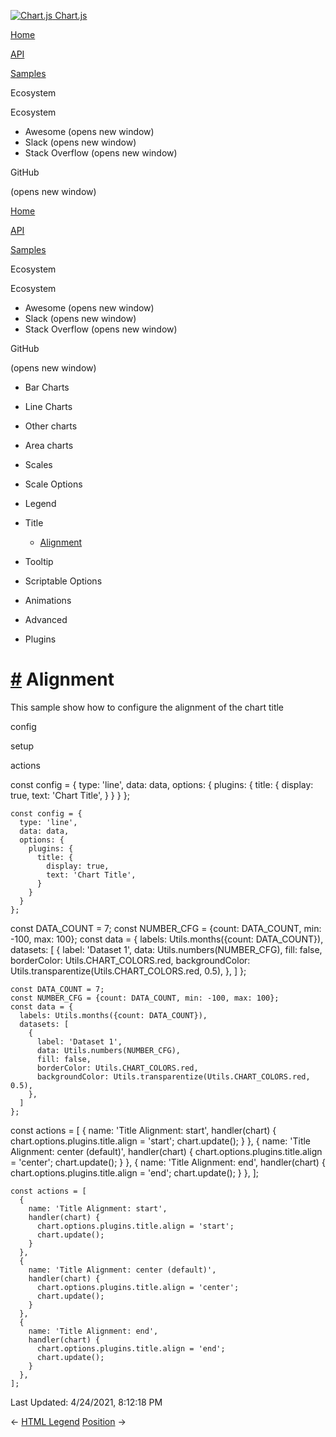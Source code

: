 <a href="/docs/3.2.0/" class="home-link router-link-active"><img src="/docs/3.2.0/favicon.ico" alt="Chart.js" class="logo" /> <span class="site-name can-hide">Chart.js</span></a>

<a href="/docs/3.2.0/" class="nav-link">Home</a>

<a href="/docs/3.2.0/api/" class="nav-link">API</a>

<a href="/docs/3.2.0/samples/" class="nav-link router-link-active">Samples</a>

<span class="title">Ecosystem</span> <span class="arrow down"></span>

<span class="title">Ecosystem</span> <span class="arrow right"></span>

-   Awesome
    <span class="sr-only">(opens new window)</span>
-   Slack
    <span class="sr-only">(opens new window)</span>
-   Stack Overflow
    <span class="sr-only">(opens new window)</span>

GitHub

<span class="sr-only">(opens new window)</span>

<a href="/docs/3.2.0/" class="nav-link">Home</a>

<a href="/docs/3.2.0/api/" class="nav-link">API</a>

<a href="/docs/3.2.0/samples/" class="nav-link router-link-active">Samples</a>

<span class="title">Ecosystem</span> <span class="arrow down"></span>

<span class="title">Ecosystem</span> <span class="arrow right"></span>

-   Awesome
    <span class="sr-only">(opens new window)</span>
-   Slack
    <span class="sr-only">(opens new window)</span>
-   Stack Overflow
    <span class="sr-only">(opens new window)</span>

GitHub

<span class="sr-only">(opens new window)</span>

-   Bar Charts <span class="arrow right"></span>

-   Line Charts <span class="arrow right"></span>

-   Other charts <span class="arrow right"></span>

-   Area charts <span class="arrow right"></span>

-   Scales <span class="arrow right"></span>

-   Scale Options <span class="arrow right"></span>

-   Legend <span class="arrow right"></span>

-   Title <span class="arrow down"></span>

    -   <a href="/docs/3.2.0/samples/title/alignment.html" class="active sidebar-link">Alignment</a>

-   Tooltip <span class="arrow right"></span>

-   Scriptable Options <span class="arrow right"></span>

-   Animations <span class="arrow right"></span>

-   Advanced <span class="arrow right"></span>

-   Plugins <span class="arrow right"></span>

<a href="#alignment" class="header-anchor">#</a> Alignment
==========================================================

This sample show how to configure the alignment of the chart title

config

setup

actions

<a href="https://github.com/chartjs/Chart.js/blob/master/docs/samples/title/alignment.md" class="code-editor-tool fab fa-github fa-lg" title="View on GitHub"></a>

const config = { type: 'line', data: data, options: { plugins: { title: { display: true, text: 'Chart Title', } } } };

    const config = {
      type: 'line',
      data: data,
      options: {
        plugins: {
          title: {
            display: true,
            text: 'Chart Title',
          }
        }
      }
    };

const DATA\_COUNT = 7; const NUMBER\_CFG = {count: DATA\_COUNT, min: -100, max: 100}; const data = { labels: Utils.months({count: DATA\_COUNT}), datasets: \[ { label: 'Dataset 1', data: Utils.numbers(NUMBER\_CFG), fill: false, borderColor: Utils.CHART\_COLORS.red, backgroundColor: Utils.transparentize(Utils.CHART\_COLORS.red, 0.5), }, \] };

    const DATA_COUNT = 7;
    const NUMBER_CFG = {count: DATA_COUNT, min: -100, max: 100};
    const data = {
      labels: Utils.months({count: DATA_COUNT}),
      datasets: [
        {
          label: 'Dataset 1',
          data: Utils.numbers(NUMBER_CFG),
          fill: false,
          borderColor: Utils.CHART_COLORS.red,
          backgroundColor: Utils.transparentize(Utils.CHART_COLORS.red, 0.5),
        },
      ]
    };

const actions = \[ { name: 'Title Alignment: start', handler(chart) { chart.options.plugins.title.align = 'start'; chart.update(); } }, { name: 'Title Alignment: center (default)', handler(chart) { chart.options.plugins.title.align = 'center'; chart.update(); } }, { name: 'Title Alignment: end', handler(chart) { chart.options.plugins.title.align = 'end'; chart.update(); } }, \];

    const actions = [
      {
        name: 'Title Alignment: start',
        handler(chart) {
          chart.options.plugins.title.align = 'start';
          chart.update();
        }
      },
      {
        name: 'Title Alignment: center (default)',
        handler(chart) {
          chart.options.plugins.title.align = 'center';
          chart.update();
        }
      },
      {
        name: 'Title Alignment: end',
        handler(chart) {
          chart.options.plugins.title.align = 'end';
          chart.update();
        }
      },
    ];

<span class="prefix">Last Updated:</span> <span class="time">4/24/2021, 8:12:18 PM</span>

<span class="prev"> ← <a href="/docs/3.2.0/samples/legend/html.html" class="prev">HTML Legend</a> </span> <span class="next"> [Position](/docs/3.2.0/samples/tooltip/position.html) → </span>
